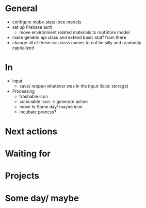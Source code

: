 # General

* configure mobx-state-tree models
* set up firebase auth
  * move environment related materials to rootStore model
* make generic api class and extend basic stuff from there
* change all of these css class names to not be silly and randomly capitalized

# In

* Input
  * save/ reopen whatever was in the input (local storage)
* Processing
  * trashable icon
  * actionable icon -> generate action
  * move to Some day/ maybe icon
  * incubate process?

# Next actions

# Waiting for

# Projects

# Some day/ maybe